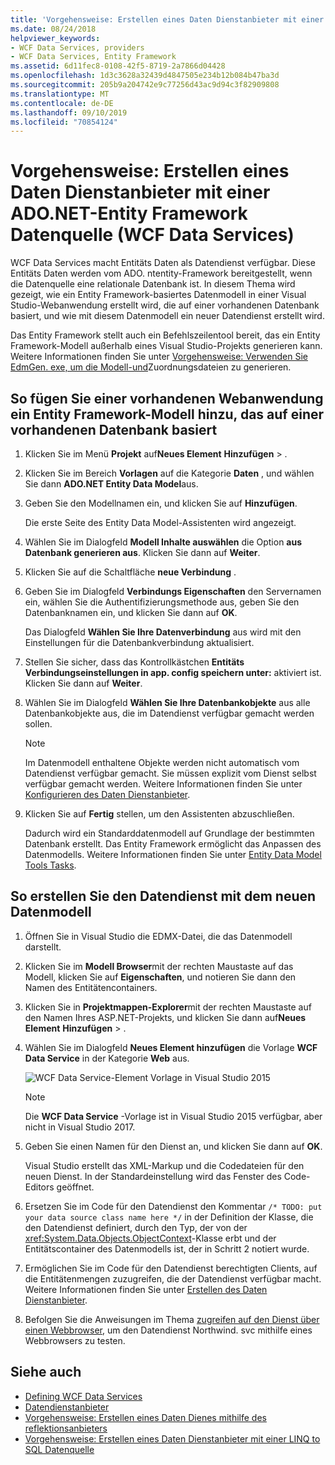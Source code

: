 ```yaml
---
title: 'Vorgehensweise: Erstellen eines Daten Dienstanbieter mit einer ADO.NET-Entity Framework Datenquelle (WCF Data Services)'
ms.date: 08/24/2018
helpviewer_keywords:
- WCF Data Services, providers
- WCF Data Services, Entity Framework
ms.assetid: 6d11fec8-0108-42f5-8719-2a7866d04428
ms.openlocfilehash: 1d3c3628a32439d4847505e234b12b084b47ba3d
ms.sourcegitcommit: 205b9a204742e9c77256d43ac9d94c3f82909808
ms.translationtype: MT
ms.contentlocale: de-DE
ms.lasthandoff: 09/10/2019
ms.locfileid: "70854124"
---
```

# <a name="how-to-create-a-data-service-using-an-adonet-entity-framework-data-source-wcf-data-services"></a>Vorgehensweise: Erstellen eines Daten Dienstanbieter mit einer ADO.NET-Entity Framework Datenquelle (WCF Data Services)

WCF Data Services macht Entitäts Daten als Datendienst verfügbar. Diese Entitäts Daten werden vom ADO. ntentity-Framework bereitgestellt, wenn die Datenquelle eine relationale Datenbank ist. In diesem Thema wird gezeigt, wie ein Entity Framework-basiertes Datenmodell in einer Visual Studio-Webanwendung erstellt wird, die auf einer vorhandenen Datenbank basiert, und wie mit diesem Datenmodell ein neuer Datendienst erstellt wird.

Das Entity Framework stellt auch ein Befehlszeilentool bereit, das ein Entity Framework-Modell außerhalb eines Visual Studio-Projekts generieren kann. Weitere Informationen finden Sie unter [Vorgehensweise: Verwenden Sie EdmGen. exe, um die Modell-und](../adonet/ef/how-to-use-edmgen-exe-to-generate-the-model-and-mapping-files.md)Zuordnungsdateien zu generieren.

## <a name="to-add-an-entity-framework-model-that-is-based-on-an-existing-database-to-an-existing-web-application"></a>So fügen Sie einer vorhandenen Webanwendung ein Entity Framework-Modell hinzu, das auf einer vorhandenen Datenbank basiert

1. Klicken Sie im Menü **Projekt** auf**Neues Element** **Hinzufügen** > .

2. Klicken Sie im Bereich **Vorlagen** auf die Kategorie **Daten** , und wählen Sie dann **ADO.NET Entity Data Model**aus.

3. Geben Sie den Modellnamen ein, und klicken Sie auf **Hinzufügen**.

     Die erste Seite des Entity Data Model-Assistenten wird angezeigt.

4. Wählen Sie im Dialogfeld **Modell Inhalte auswählen** die Option **aus Datenbank generieren aus**. Klicken Sie dann auf **Weiter**.

5. Klicken Sie auf die Schaltfläche **neue Verbindung** .

6. Geben Sie im Dialogfeld **Verbindungs Eigenschaften** den Servernamen ein, wählen Sie die Authentifizierungsmethode aus, geben Sie den Datenbanknamen ein, und klicken Sie dann auf **OK**.

     Das Dialogfeld **Wählen Sie Ihre Datenverbindung** aus wird mit den Einstellungen für die Datenbankverbindung aktualisiert.

7. Stellen Sie sicher, dass das Kontrollkästchen **Entitäts Verbindungseinstellungen in app. config speichern unter:** aktiviert ist. Klicken Sie dann auf **Weiter**.

8. Wählen Sie im Dialogfeld **Wählen Sie Ihre Datenbankobjekte** aus alle Datenbankobjekte aus, die im Datendienst verfügbar gemacht werden sollen.

    > [!NOTE]
    > Im Datenmodell enthaltene Objekte werden nicht automatisch vom Datendienst verfügbar gemacht. Sie müssen explizit vom Dienst selbst verfügbar gemacht werden. Weitere Informationen finden Sie unter [Konfigurieren des Daten Dienstanbieter](configuring-the-data-service-wcf-data-services.md).

9. Klicken Sie auf **Fertig** stellen, um den Assistenten abzuschließen.

     Dadurch wird ein Standarddatenmodell auf Grundlage der bestimmten Datenbank erstellt. Das Entity Framework ermöglicht das Anpassen des Datenmodells. Weitere Informationen finden Sie unter [Entity Data Model Tools Tasks](https://docs.microsoft.com/previous-versions/dotnet/netframework-4.0/bb738480(v=vs.100)).

## <a name="to-create-the-data-service-by-using-the-new-data-model"></a>So erstellen Sie den Datendienst mit dem neuen Datenmodell

1. Öffnen Sie in Visual Studio die EDMX-Datei, die das Datenmodell darstellt.

2. Klicken Sie im **Modell Browser**mit der rechten Maustaste auf das Modell, klicken Sie auf **Eigenschaften**, und notieren Sie dann den Namen des Entitätencontainers.

3. Klicken Sie in **Projektmappen-Explorer**mit der rechten Maustaste auf den Namen Ihres ASP.NET-Projekts, und klicken Sie dann auf**Neues Element** **Hinzufügen** > .

4. Wählen Sie im Dialogfeld **Neues Element hinzufügen** die Vorlage **WCF Data Service** in der Kategorie **Web** aus.

   ![WCF Data Service-Element Vorlage in Visual Studio 2015](media/wcf-data-service-item-template.png)

   > [!NOTE]
   > Die **WCF Data Service** -Vorlage ist in Visual Studio 2015 verfügbar, aber nicht in Visual Studio 2017.

5. Geben Sie einen Namen für den Dienst an, und klicken Sie dann auf **OK**.

     Visual Studio erstellt das XML-Markup und die Codedateien für den neuen Dienst. In der Standardeinstellung wird das Fenster des Code-Editors geöffnet.

6. Ersetzen Sie im Code für den Datendienst den Kommentar `/* TODO: put your data source class name here */` in der Definition der Klasse, die den Datendienst definiert, durch den Typ, der von der <xref:System.Data.Objects.ObjectContext>-Klasse erbt und der Entitätscontainer des Datenmodells ist, der in Schritt 2 notiert wurde.

7. Ermöglichen Sie im Code für den Datendienst berechtigten Clients, auf die Entitätenmengen zuzugreifen, die der Datendienst verfügbar macht. Weitere Informationen finden Sie unter [Erstellen des Daten Dienstanbieter](creating-the-data-service.md).

8. Befolgen Sie die Anweisungen im Thema [zugreifen auf den Dienst über einen Webbrowser](accessing-the-service-from-a-web-browser-wcf-data-services-quickstart.md), um den Datendienst Northwind. svc mithilfe eines Webbrowsers zu testen.

## <a name="see-also"></a>Siehe auch

- [Defining WCF Data Services](defining-wcf-data-services.md)
- [Datendienstanbieter](data-services-providers-wcf-data-services.md)
- [Vorgehensweise: Erstellen eines Daten Dienes mithilfe des reflektionsanbieters](create-a-data-service-using-rp-wcf-data-services.md)
- [Vorgehensweise: Erstellen eines Daten Dienstanbieter mit einer LINQ to SQL Datenquelle](create-a-data-service-using-linq-to-sql-wcf.md)
